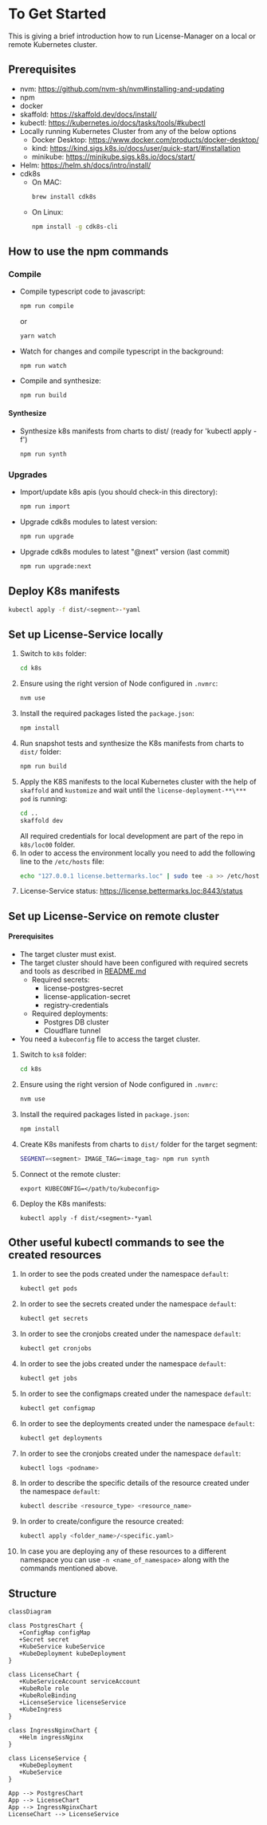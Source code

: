 # To Get Started

This is giving a brief introduction how to run License-Manager on a local or remote Kubernetes cluster.

## Prerequisites

- nvm: https://github.com/nvm-sh/nvm#installing-and-updating
- npm
- docker
- skaffold: https://skaffold.dev/docs/install/
- kubectl: https://kubernetes.io/docs/tasks/tools/#kubectl
- Locally running Kubernetes Cluster from any of the below options
  - Docker Desktop: https://www.docker.com/products/docker-desktop/
  - kind: https://kind.sigs.k8s.io/docs/user/quick-start/#installation
  - minikube: https://minikube.sigs.k8s.io/docs/start/
- Helm: https://helm.sh/docs/intro/install/
- cdk8s
  - On MAC:
    ```sh
    brew install cdk8s
    ```
  - On Linux:
    ```sh
    npm install -g cdk8s-cli
    ```

## How to use the npm commands

### Compile

- Compile typescript code to javascript:
  ```sh
  npm run compile
  ```
  or
  ```sh
  yarn watch
  ```
- Watch for changes and compile typescript in the background:
  ```
  npm run watch
  ```
- Compile and synthesize:
  ```sh
  npm run build
  ```

#### Synthesize

- Synthesize k8s manifests from charts to dist/ (ready for 'kubectl apply -f')
  ```sh
  npm run synth
  ```

### Upgrades

- Import/update k8s apis (you should check-in this directory):
  ```sh
  npm run import
  ```
- Upgrade cdk8s modules to latest version:
  ```sh
  npm run upgrade
  ```
- Upgrade cdk8s modules to latest "@next" version (last commit)
  ```sh
  npm run upgrade:next
  ```

## Deploy K8s manifests

```sh
kubectl apply -f dist/<segment>-*yaml
```

## Set up License-Service locally

1. Switch to `k8s` folder:
   ```sh
   cd k8s
   ```
2. Ensure using the right version of Node configured in `.nvmrc`:
   ```sh
   nvm use
   ```
3. Install the required packages listed the `package.json`:
   ```sh
   npm install
   ```
4. Run snapshot tests and synthesize the K8s manifests from charts to `dist/` folder:
   ```sh
   npm run build
   ```
5. Apply the K8S manifests to the local Kubernetes cluster with the help of `skaffold` and `kustomize` and wait until the `license-deployment-**\*** pod` is running:
   ```sh
   cd ..
   skaffold dev
   ```
   All required credentials for local development are part of the repo in `k8s/loc00` folder.
6. In oder to access the environment locally you need to add the following line to the `/etc/hosts` file:
   ```sh
   echo "127.0.0.1 license.bettermarks.loc" | sudo tee -a >> /etc/hosts
   ```
7. License-Service status:
   https://license.bettermarks.loc:8443/status

## Set up License-Service on remote cluster

#### Prerequisites

- The target cluster must exist.
- The target cluster should have been configured with required secrets and tools as described in [README.md](https://github.com/bettermarks/bm-operations/blob/master/cdk8s/README.md)
  - Required secrets:
    - license-postgres-secret
    - license-application-secret
    - registry-credentials
  - Required deployments:
    - Postgres DB cluster
    - Cloudflare tunnel
- You need a `kubeconfig` file to access the target cluster.

1. Switch to `ks8` folder:
   ```sh
   cd k8s
   ```
2. Ensure using the right version of Node configured in `.nvmrc`:
   ```sh
   nvm use
   ```
3. Install the required packages listed in `package.json`:
   ```sh
   npm install
   ```
4. Create K8s manifests from charts to `dist/` folder for the target segment:
   ```sh
   SEGMENT=<segment> IMAGE_TAG=<image_tag> npm run synth
   ```
5. Connect ot the remote cluster:
   ```
   export KUBECONFIG=</path/to/kubeconfig>
   ```
6. Deploy the K8s manifests:
   ```
   kubectl apply -f dist/<segment>-*yaml
   ```

## Other useful kubectl commands to see the created resources

1. In order to see the pods created under the namespace `default`:
   ```sh
   kubectl get pods
   ```
2. In order to see the secrets created under the namespace `default`:
   ```sh
   kubectl get secrets
   ```
3. In order to see the cronjobs created under the namespace `default`:
   ```sh
   kubectl get cronjobs
   ```
4. In order to see the jobs created under the namespace `default`:
   ```sh
   kubectl get jobs
   ```
5. In order to see the configmaps created under the namespace `default`:
   ```sh
   kubectl get configmap
   ```
6. In order to see the deployments created under the namespace `default`:
   ```sh
   kubectl get deployments
   ```
7. In order to see the cronjobs created under the namespace `default`:
   ```sh
   kubectl logs <podname>
   ```
8. In order to describe the specific details of the resource created under the namespace `default`:
   ```sh
   kubectl describe <resource_type> <resource_name>
   ```
9. In order to create/configure the resource created:
   ```sh
   kubectl apply <folder_name>/<specific.yaml>
   ```
10. In case you are deploying any of these resources to a different namespace you can use `-n <name_of_namespace>` along with the commands mentioned above.

## Structure

```mermaid
classDiagram

class PostgresChart {
   +ConfigMap configMap
   +Secret secret
   +KubeService kubeService
   +KubeDeployment kubeDeployment
}

class LicenseChart {
   +KubeServiceAccount serviceAccount
   +KubeRole role
   +KubeRoleBinding
   +LicenseService licenseService
   +KubeIngress
}

class IngressNginxChart {
   +Helm ingressNginx
}

class LicenseService {
   +KubeDeployment
   +KubeService
}

App --> PostgresChart
App --> LicenseChart
App --> IngressNginxChart
LicenseChart --> LicenseService

```